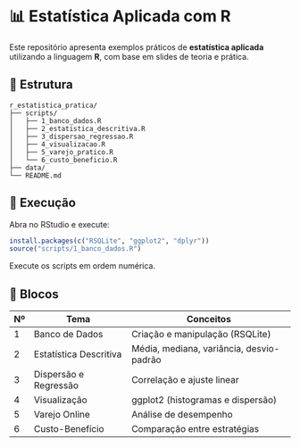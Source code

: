 # 📊 Estatística Aplicada com R

Este repositório apresenta exemplos práticos de **estatística aplicada** utilizando a linguagem **R**, com base em slides de teoria e prática.

## 📂 Estrutura
```
r_estatistica_pratica/
├── scripts/
│   ├── 1_banco_dados.R
│   ├── 2_estatistica_descritiva.R
│   ├── 3_dispersao_regressao.R
│   ├── 4_visualizacao.R
│   ├── 5_varejo_pratico.R
│   └── 6_custo_beneficio.R
├── data/
└── README.md
```

## 🚀 Execução
Abra no RStudio e execute:
```r
install.packages(c("RSQLite", "ggplot2", "dplyr"))
source("scripts/1_banco_dados.R")
```
Execute os scripts em ordem numérica.

## 📘 Blocos
| Nº | Tema | Conceitos |
|----|------|------------|
| 1 | Banco de Dados | Criação e manipulação (RSQLite) |
| 2 | Estatística Descritiva | Média, mediana, variância, desvio-padrão |
| 3 | Dispersão e Regressão | Correlação e ajuste linear |
| 4 | Visualização | ggplot2 (histogramas e dispersão) |
| 5 | Varejo Online | Análise de desempenho |
| 6 | Custo-Benefício | Comparação entre estratégias |
